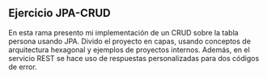 ## Ejercicio JPA-CRUD
 
En esta rama presento mi implementación de un CRUD sobre la tabla persona
usando JPA. Divido el proyecto en capas, usando conceptos de arquitectura hexagonal
y ejemplos de proyectos internos. Además, en el servicio REST se hace uso de 
respuestas personalizadas para dos códigos de error.